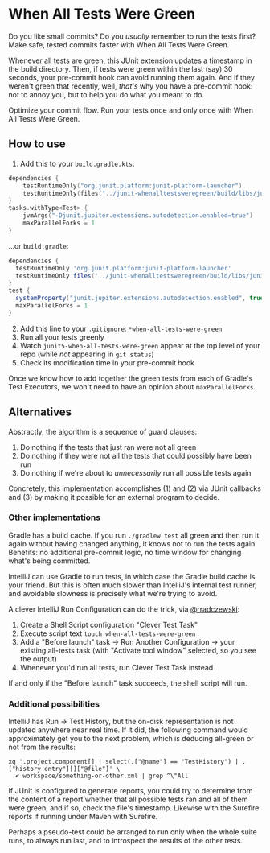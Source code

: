 # When All Tests Were Green

Do you like small commits? Do you _usually_ remember to run the tests first? Make safe, tested commits faster with When All Tests Were Green.

Whenever all tests are green, this JUnit extension updates a timestamp in the build directory. Then, if tests were green within the last (say) 30 seconds, your pre-commit hook can avoid running them again. And if they weren't green that recently, well, _that's_ why you have a pre-commit hook: not to annoy you, but to help you do what you meant to do.

Optimize your commit flow. Run your tests once and only once with When All Tests Were Green.

## How to use

1. Add this to your `build.gradle.kts`:

```kotlin
dependencies {
    testRuntimeOnly("org.junit.platform:junit-platform-launcher")
    testRuntimeOnly(files("../junit-whenalltestsweregreen/build/libs/junit-whenalltestsweregreen-1.0-SNAPSHOT.jar"))
}
tasks.withType<Test> {
    jvmArgs("-Djunit.jupiter.extensions.autodetection.enabled=true")
    maxParallelForks = 1
}
```

...or `build.gradle`:

```groovy
dependencies {
  testRuntimeOnly 'org.junit.platform:junit-platform-launcher'
  testRuntimeOnly files('../junit-whenalltestsweregreen/build/libs/junit-whenalltestsweregreen-1.0-SNAPSHOT.jar')
}
test {
  systemProperty("junit.jupiter.extensions.autodetection.enabled", true)
  maxParallelForks = 1
}
```

2. Add this line to your `.gitignore`: `*when-all-tests-were-green`
3. Run all your tests greenly
4. Watch `junit5-when-all-tests-were-green` appear at the top level of your repo (while _not_ appearing in `git status`)
5. Check its modification time in your pre-commit hook

Once we know how to add together the green tests from each of Gradle's Test Executors, we won't need to have an opinion about `maxParallelForks`.

## Alternatives

Abstractly, the algorithm is a sequence of guard clauses:

1. Do nothing if the tests that just ran were not all green
2. Do nothing if they were not all the tests that could possibly have been run
3. Do nothing if we're about to _unnecessarily_ run all possible tests again

Concretely, this implementation accomplishes (1) and (2) via JUnit callbacks and (3) by making it possible for an external program to decide.

### Other implementations

Gradle has a build cache. If you run `./gradlew test` all green and then run it again without having changed anything, it knows not to run the tests again. Benefits: no additional pre-commit logic, no time window for changing what's being committed.

IntelliJ can use Gradle to run tests, in which case the Gradle build cache is your friend. But this is often much slower than IntelliJ's internal test runner, and avoidable slowness is precisely what we're trying to avoid.

A clever IntelliJ Run Configuration can do the trick, via [@rradczewski](https://github.com/rradczewski):

1. Create a Shell Script configuration "Clever Test Task"
2. Execute script text `touch when-all-tests-were-green`
3. Add a "Before launch" task -> Run Another Configuration -> your existing all-tests task (with "Activate tool window" selected, so you see the output)
4. Whenever you'd run all tests, run Clever Test Task instead

If and only if the "Before launch" task succeeds, the shell script will run.

### Additional possibilities

IntelliJ has Run -> Test History, but the on-disk representation is not updated anywhere near real time. If it did, the following command would approximately get you to the next problem, which is deducing all-green or not from the results:

    xq '.project.component[] | select(.["@name"] == "TestHistory") | .["history-entry"][]["@file"]' \
      < workspace/something-or-other.xml | grep ^\"All

If JUnit is configured to generate reports, you could try to determine from the content of a report whether that all possible tests ran and all of them were green, and if so, check the file's timestamp. Likewise with the Surefire reports if running under Maven with Surefire.

Perhaps a pseudo-test could be arranged to run only when the whole suite runs, to always run last, and to introspect the results of the other tests.
